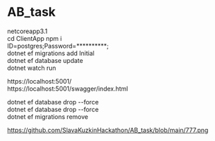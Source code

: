 # AB_task
netcoreapp3.1  
cd ClientApp npm i  
ID=postgres;Password=**********;  
dotnet ef migrations add Initial  
dotnet ef database update  
dotnet watch run  


https://localhost:5001/  
https://localhost:5001/swagger/index.html




dotnet ef database drop --force  
dotnet ef database drop --force  
dotnet ef migrations remove  

https://github.com/SlavaKuzkinHackathon/AB_task/blob/main/777.png

